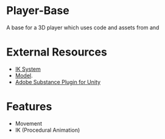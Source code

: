 # Player-Base
A base for a 3D player which uses code and assets from  and 

# External Resources
- [IK System](https://www.youtube.com/watch?v=acMK93A-FSY&vl=en)
- [Model](https://www.cgtrader.com/free-3d-models/character/anatomy/skeleton-e7f32f47-1381-4c18-b3eb-b4f201591ea2).
- [Adobe Substance Plugin for Unity](https://substance3d.adobe.com/plugins/substance-in-unity/)

# Features
- Movement
- IK (Procedural Animation)
